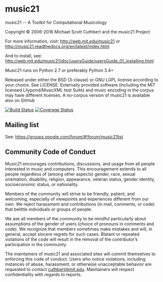 # music21 #

music21 -- A Toolkit for Computational Musicology

Copyright © 2006-2016 Michael Scott Cuthbert and the music21 Project

For more information, visit:
http://web.mit.edu/music21 or http://music21.readthedocs.org/en/latest/index.html

And to install, see:
http://web.mit.edu/music21/doc/usersGuide/usersGuide_01_installing.html

Music21 runs on Python 2.7 or preferably Python 3.4+

Released under either the BSD (3-clause) or GNU LGPL license according to your choice. See LICENSE.
Externally provided software (including the MIT licensed Lilypond/MusicXML test Suite) and 
music encoding in the corpus may have different licenses. A no-corpus version of music21
is available also on GitHub

[![Build Status](https://travis-ci.org/cuthbertLab/music21.svg?branch=master)](https://travis-ci.org/cuthbertLab/music21)
[![Coverage Status](https://coveralls.io/repos/github/cuthbertLab/music21/badge.svg?branch=master)](https://coveralls.io/github/cuthbertLab/music21?branch=master)

## Mailing list ##

See: https://groups.google.com/forum/#!forum/music21list

## Community Code of Conduct ##

Music21 encourages contributions, discussions, and usage from all people interested in 
music and computers. This encouragement extends to all people regardless of (among other aspects) 
gender, race, sexual orientation, disability, religion, appearance, veteran status, 
gender identity, socioeconomic status, or nationality. 

Members of the community will strive to be friendly, patient, and welcoming, especially of 
viewpoints and experiences different from our own. We reject harassment and contributions 
(in mail, comments, or code) that belittle individuals or groups of people.

We ask all members of the community to be mindful particularly about assumptions of the 
gender of users (choice of pronouns in comments and code). We recognize that members 
sometimes make mistakes and will, in general, accept sincere regrets for such cases. 
Blatant or repeated violations of the code will result in the removal of the 
contributor’s participation in the community.

The maintainers of music21 and associated sites will commit themselves to enforcing 
this code of conduct. Users who notice violations, including instances of abuse, 
harassment, or otherwise unacceptable behavior are requested to contact cuthbert@mit.edu. 
Maintainers will respect confidentiality with regards to reports.
